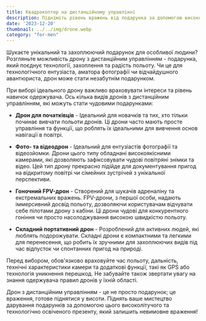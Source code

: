 ```yaml
---
title: Квадрокоптер на дистанційному управлінні
description: Підніміть рівень вражень від подарунка за допомогою високолітучого сюрпризу.
date: '2023-12-20'
thumbnail: ../../img/drone.webp
category: "for-men"
---
```


Шукаєте унікальний та захоплюючий подарунок для особливої людини? Розгляньте можливість дрону з дистанційним
управлінням - подарунка, який поєднує технології, захоплення та радість польоту. Чи це для технологічного ентузіаста,
аматора фотографії чи відчайдушного авантюриста, дрон може стати незабутнім подарунком.

При виборі ідеального дрону важливо враховувати інтереси та рівень навичок одержувача. Ось кілька видів дронів з
дистанційним управлінням, які можуть стати чудовими подарунками:

- **Дрон для початківців** - Ідеальний для новачків та тих, хто тільки починає вивчати польоти дронів. Ці дрони часто
  мають просте управління та функції, що роблять їх ідеальними для вивчення основ навігації в повітрі.

- **Фото- та відеодрон** - Ідеальний для ентузіастів фотографії та відеозйомки. Дрони цього типу обладнані
  високоякісними камерами, які дозволяють зафіксовувати чудові повітряні знімки та відео. Цей тип дрону прекрасно
  підійде для документування пригод на відкритому повітрі чи сімейних зустрічей з унікальної перспективи.

- **Гоночний FPV-дрон** - Створений для шукачів адреналіну та екстремальних вражень. FPV-дрони, з першої особи, надають
  іммерсивний досвід польоту, дозволяючи користувачам відчувати себе пілотами дрону з кабіни. Ці дрони чудові для
  конкурентного гоніння чи просто насолоджування високою швидкістю польоту.

- **Складний портативний дрон** - Розроблений для активних людей, які люблять подорожувати. Складні дрони є компактними
  та легкими для перенесення, що робить їх зручними для захоплюючих видів під час відпусток чи спонтанних пригод на
  природі.

Перед вибором, обов'язково враховуйте час польоту, дальність, технічні характеристики камери та додаткові функції, такі
як GPS або технологія уникнення перешкод. Не забувайте також звертати увагу на знання одержувача правил дронів у їхній
області.

Дрон з дистанційним управлінням - це не просто подарунок; це враження, готове піднятися у висоти. Піднять ваше мистецтво
дарування подарунків за допомогою цього високолітучого та технологічно освіченого презенту, який залишить невимовне
враження!
